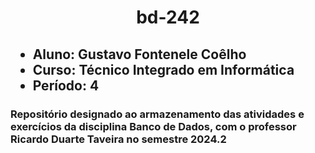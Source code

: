 <div>
  <h1 align="center">
    bd-242
  </h1>
  <h2>
    <ul>
      <li>
        Aluno: Gustavo Fontenele Coêlho
      </li>
      <li>
        Curso: Técnico Integrado em Informática
      </li>
      <li>
        Período: 4
      </li>
    </ul>
    <h3> 
      Repositório designado ao armazenamento das atividades e exercícios da disciplina Banco de Dados, com o professor Ricardo Duarte Taveira no semestre 2024.2 
    </h3>
</div>
